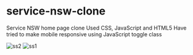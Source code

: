 # service-nsw-clone
Service NSW home page clone
Used CSS, JavaScript and HTML5
Have tried to make mobile responsive using JavaScript toggle class

![ss2](https://user-images.githubusercontent.com/6619450/177310330-e79dbba7-aca3-4042-903c-d7a4a4f1c421.PNG)
![ss1](https://user-images.githubusercontent.com/6619450/177310339-72fb647b-9695-4fcb-94a9-551eefb67699.PNG)

